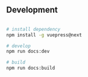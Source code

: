 ## Development

```bash

# install dependency
npm install -g vuepress@next

# develop
npm run docs:dev

# build
npm run docs:build
```